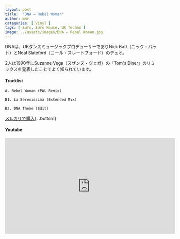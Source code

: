```yaml
---
layout: post
title:  "DNA – Rebel Woman"
author: mmr
categories: [ Vinyl ]
tags: [ Euro, Euro House, UK Techno ]
image: ../assets/images/DNA – Rebel Woman.jpg
---
```


DNAは、UKダンスミュージックプロデューサーでありNick Batt（ニック・バット）とNeal Slateford（ニール・スレートフォード）のデュオ。

2人は1990年にSuzanne Vega（スザンヌ・ヴェガ）の「Tom's Diner」のリミックスを発表したことでよく知られています。

#### Tracklist
```md
A. Rebel Woman (PWL Remix)

B1. La Serenissima (Extended Mix)

B2. DNA Theme (Edit)
```

[メルカリで購入](https://jp.mercari.com/item/m61194350312?afid=6142608987){: .button1}

#### Youtube
<iframe width="560" height="315" src="https://www.youtube.com/embed/MrpfzcYFb6E?si=eDuS8_ukZsvqBgy1" title="YouTube video player" frameborder="0" allow="accelerometer; autoplay; clipboard-write; encrypted-media; gyroscope; picture-in-picture; web-share" referrerpolicy="strict-origin-when-cross-origin" allowfullscreen></iframe>